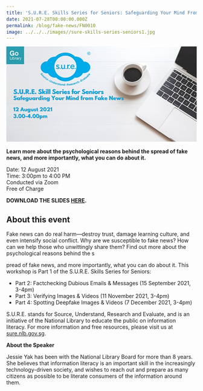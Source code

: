 ```yaml
---
title: 'S.U.R.E. Skills Series for Seniors: Safeguarding Your Mind From Fake News'
date: 2021-07-28T00:00:00.000Z
permalink: /blog/fake-news/FN0010
image: ../../../images//sure-skills-series-seniors1.jpg
---
```


![](../../../images//sure-skills-series-seniors1.jpg)

**Learn more about the psychological reasons behind the spread of fake news, and more importantly, what you can do about it.**

Date: 12 August 2021 <br>Time: 3:00pm to 4:00 PM<br>Conducted via Zoom<br>Free of Charge

**DOWNLOAD THE SLIDES [HERE](https://go.gov.sg/nlb-sure-biases).**

## About this event

Fake news can do real harm—destroy trust, damage learning culture, and even intensify social conflict. Why are we susceptible to fake news? How can we help those who unwittingly share them? Find out more about the psychological reasons behind the s

pread of fake news, and more importantly, what you can do about it. This workshop is Part 1 of the S.U.R.E. Skills Series for Seniors:

- Part 2: Factchecking Dubious Emails & Messages (15 September 2021, 3-4pm)
- Part 3: Verifying Images & Videos (11 November 2021, 3-4pm)
- Part 4: Spotting Deepfake Images & Videos (7 December 2021, 3-4pm)

S.U.R.E. stands for Source, Understand, Research and Evaluate, and is an initiative of the National Library to educate the public on information literacy. For more information and free resources, please visit us at [sure.nlb.gov.sg](https://sure.nlb.gov.sg/).



**About the Speaker**

Jessie Yak has been with the National Library Board for more than 8 years. She believes that information literacy is an important skill in the increasingly technology-driven society, and wishes to reach out and prepare as many citizens as possible to be literate consumers of the information around them.